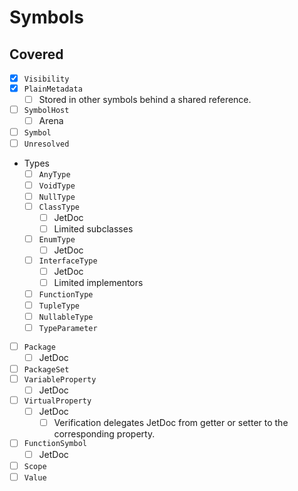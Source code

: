 # Symbols

## Covered

* [x] `Visibility`
* [x] `PlainMetadata`
  * [ ] Stored in other symbols behind a shared reference.
* [ ] `SymbolHost`
  * [ ] Arena
* [ ] `Symbol`
* [ ] `Unresolved`
* Types
  * [ ] `AnyType`
  * [ ] `VoidType`
  * [ ] `NullType`
  * [ ] `ClassType`
    * [ ] JetDoc
    * [ ] Limited subclasses
  * [ ] `EnumType`
    * [ ] JetDoc
  * [ ] `InterfaceType`
    * [ ] JetDoc
    * [ ] Limited implementors
  * [ ] `FunctionType`
  * [ ] `TupleType`
  * [ ] `NullableType`
  * [ ] `TypeParameter`
* [ ] `Package`
  * [ ] JetDoc
* [ ] `PackageSet`
* [ ] `VariableProperty`
  * [ ] JetDoc
* [ ] `VirtualProperty`
  * [ ] JetDoc
    * [ ] Verification delegates JetDoc from getter or setter to the corresponding property.
* [ ] `FunctionSymbol`
  * [ ] JetDoc
* [ ] `Scope`
* [ ] `Value`